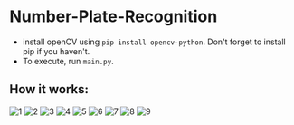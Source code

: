 # Number-Plate-Recognition
- install openCV using `pip install opencv-python`. Don't forget to install pip if you haven't.
- To execute, run `main.py`.
## How it works:
![1](https://user-images.githubusercontent.com/35263182/98663025-8fbf8480-236e-11eb-8bd3-c728158773da.PNG)
![2](https://user-images.githubusercontent.com/35263182/98663079-a1089100-236e-11eb-8415-216d414365dd.PNG)
![3](https://user-images.githubusercontent.com/35263182/98663088-a49c1800-236e-11eb-8446-d81ccab0c35d.PNG)
![4](https://user-images.githubusercontent.com/35263182/98663090-a534ae80-236e-11eb-91af-1508d39ab630.PNG)
![5](https://user-images.githubusercontent.com/35263182/98663095-a7970880-236e-11eb-8809-c76c494947f7.PNG)
![6](https://user-images.githubusercontent.com/35263182/98663104-aa91f900-236e-11eb-9b24-5b2a1e538dfd.PNG)
![7](https://user-images.githubusercontent.com/35263182/98663105-aa91f900-236e-11eb-8abd-add4a7362597.PNG)
![8](https://user-images.githubusercontent.com/35263182/98663107-aa91f900-236e-11eb-95b0-a86aa9593aa6.PNG)
![9](https://user-images.githubusercontent.com/51163007/123780476-dc9d9e80-d8f0-11eb-8798-2b11aff5e4ae.png)

